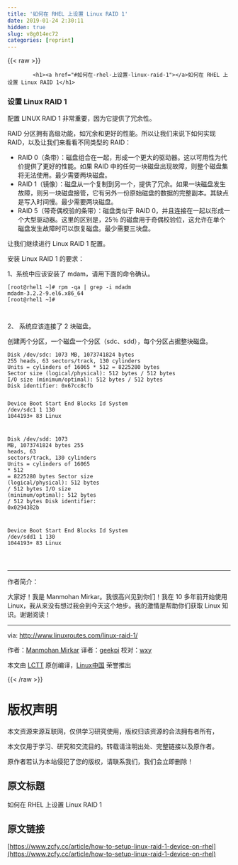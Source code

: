 ```yaml
---
title: '如何在 RHEL 上设置 Linux RAID 1' 
date: 2019-01-24 2:30:11
hidden: true
slug: v8g014ec72
categories: [reprint]
---
```


{{< raw >}}

            <h1><a href="#如何在-rhel-上设置-linux-raid-1"></a>如何在 RHEL 上设置 Linux RAID 1</h1>
<h3><a href="#设置-linux-raid-1"></a>设置 Linux RAID 1</h3>
<p>配置 LINUX RAID 1 非常重要，因为它提供了冗余性。</p>
<p>RAID 分区拥有高级功能，如冗余和更好的性能。所以让我们来说下如何实现 RAID，以及让我们来看看不同类型的 RAID：</p>
<ul>
<li>RAID 0（条带）：磁盘组合在一起，形成一个更大的驱动器。这以可用性为代价提供了更好的性能。如果 RAID 中的任何一块磁盘出现故障，则整个磁盘集将无法使用。最少需要两块磁盘。</li>
<li>RAID 1（镜像）：磁盘从一个复制到另一个，提供了冗余。如果一块磁盘发生故障，则另一块磁盘接管，它有另外一份原始磁盘的数据的完整副本。其缺点是写入时间慢。最少需要两块磁盘。</li>
<li>RAID 5（带奇偶校验的条带）：磁盘类似于 RAID 0，并且连接在一起以形成一个大型驱动器。这里的区别是，25％ 的磁盘用于奇偶校验位，这允许在单个磁盘发生故障时可以恢复磁盘。最少需要三块盘。</li>
</ul>
<p>让我们继续进行 Linux RAID 1 配置。</p>
<p>安装 Linux RAID 1 的要求：</p>
<p>1、系统中应该安装了 mdam，请用下面的命令确认。</p>
<pre><code class="hljs autoit">[root<span class="hljs-symbol">@rhel1</span> ~]<span class="hljs-meta"># rpm -qa | grep -i mdadm</span>
mdadm<span class="hljs-number">-3.2</span><span class="hljs-number">.2</span><span class="hljs-number">-9.</span>el6.x86_64
[root<span class="hljs-symbol">@rhel1</span> ~]<span class="hljs-meta">#</span>

</code></pre><p>2、 系统应该连接了 2 块磁盘。</p>
<p>创建两个分区，一个磁盘一个分区（sdc、sdd），每个分区占据整块磁盘。</p>
<pre><code class="hljs tap">Disk /dev/sdc:<span class="hljs-number"> 1073 </span>MB,<span class="hljs-number"> 1073741824 </span>bytes
255 heads,<span class="hljs-number"> 63 </span>sectors/track,<span class="hljs-number"> 130 </span>cylinders
Units = cylinders of<span class="hljs-number"> 16065 </span>*<span class="hljs-number"> 512 </span>=<span class="hljs-number"> 8225280 </span>bytes
Sector size (logical/physical):<span class="hljs-number"> 512 </span>bytes /<span class="hljs-number"> 512 </span>bytes
I/O size (minimum/optimal):<span class="hljs-number"> 512 </span>bytes /<span class="hljs-number"> 512 </span>bytes
Disk identifier: 0x67cc8cfb

Device Boot Start End Blocks Id System
/dev/sdc1<span class="hljs-number"> 1 </span>130 1044193+<span class="hljs-number"> 83 </span>Linux

Disk /dev/sdd:<span class="hljs-number"> 1073 </span>MB,<span class="hljs-number"> 1073741824 </span>bytes
255 heads,<span class="hljs-number"> 63 </span>sectors/track,<span class="hljs-number"> 130 </span>cylinders
Units = cylinders of<span class="hljs-number"> 16065 </span>*<span class="hljs-number"> 512 </span>=<span class="hljs-number"> 8225280 </span>bytes
Sector size (logical/physical):<span class="hljs-number"> 512 </span>bytes /<span class="hljs-number"> 512 </span>bytes
I/O size (minimum/optimal):<span class="hljs-number"> 512 </span>bytes /<span class="hljs-number"> 512 </span>bytes
Disk identifier: 0x0294382b

Device Boot Start End Blocks Id System
/dev/sdd1<span class="hljs-number"> 1 </span>130 1044193+<span class="hljs-number"> 83 </span>Linux

</code></pre><hr>
<p>作者简介：</p>
<p>大家好！我是 Manmohan Mirkar。我很高兴见到你们！我在 10 多年前开始使用 Linux，我从来没有想过我会到今天这个地步。我的激情是帮助你们获取 Linux 知识。谢谢阅读！</p>
<hr>
<p>via: <a href="http://www.linuxroutes.com/linux-raid-1/">http://www.linuxroutes.com/linux-raid-1/</a></p>
<p>作者：<a href="http://www.linuxroutes.com/author/admin/">Manmohan Mirkar</a> 译者：<a href="https://github.com/geekpi">geekpi</a> 校对：<a href="https://github.com/wxy">wxy</a></p>
<p>本文由 <a href="https://github.com/LCTT/TranslateProject">LCTT</a> 原创编译，<a href="https://linux.cn/">Linux中国</a> 荣誉推出</p>

          
{{< /raw >}}

# 版权声明
本文资源来源互联网，仅供学习研究使用，版权归该资源的合法拥有者所有，

本文仅用于学习、研究和交流目的。转载请注明出处、完整链接以及原作者。

原作者若认为本站侵犯了您的版权，请联系我们，我们会立即删除！

## 原文标题
如何在 RHEL 上设置 Linux RAID 1

## 原文链接
[https://www.zcfy.cc/article/how-to-setup-linux-raid-1-device-on-rhel](https://www.zcfy.cc/article/how-to-setup-linux-raid-1-device-on-rhel)

